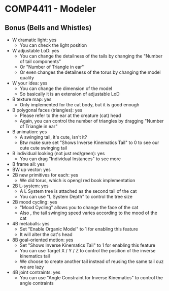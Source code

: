 # COMP4411 - Modeler

## Bonus (Bells and Whistles)

- W dramatic light: yes
  - You can check the light position
- W adjustable LoD: yes
  - You can change the detailness of the tails by changing the "Number of tail components"
  - Or "Number of Triangle in ear"
  - Or even changes the detailness of the torus by changing the model quality
- W your idea: yes
  - You can change the dimension of the model
  - So basically it is an extension of adjustable LoD
- B texture map: yes
  - Only implemented for the cat body, but it is good enough
- B polygonal faces (triangles): yes 
  - Please refer to the ear at the creature (cat) head
  - Again, you can control the number of triangles by dragging "Number of Triangle in ear"
- B animation: yes
  - A swinging tail, it's cute, isn't it?
  - Btw make sure set "Shows Inverse Kinematics Tail" to 0 to see our cute cute swinging tail
- B individual looking (not just red/green): yes
  - You can drag "Individual Instances" to see more
- B frame all: yes 
- BW up vector: yes
- 2B new primitives for each: yes
  - We did torus, which is opengl red book implementation
- 2B L-system: yes
  - A L System tree is attached as the second tail of the cat
  - You can use "L System Depth" to control the tree size
- 2B mood cycling: yes
  - "Mood Cycling" allows you to change the face of the cat
  - Also , the tail swinging speed varies according to the mood of the cat 
- 4B metaballs: yes
  - Set "Enable Organic Model" to 1 for enabling this feature
  - It will alter the cat's head
- 8B goal-oriented motion: yes
  - Set "Shows Inverse Kinematics Tail" to 1 for enabling this feature
  - You can use Target X / Y / Z to control the position of the inverse kinematics tail
  - We choose to create another tail instead of reusing the same tail cuz we are lazy
- 4B joint contraints: yes
  - You can use "Angle Constraint for Inverse Kinematics" to control the angle contraints